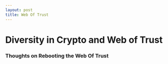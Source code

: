 ```yaml
---
layout: post
title: Web Of Trust
---
```

# Diversity in Crypto and Web of Trust 
### Thoughts on Rebooting the Web Of Trust
